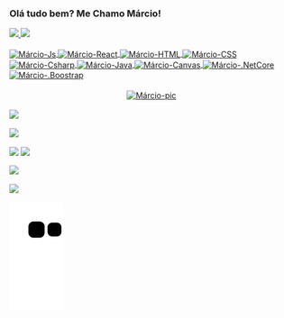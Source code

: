 ### Olá tudo bem? Me Chamo Márcio!

<link rel="stylesheet" href="https://cdn.jsdelivr.net/gh/devicons/devicon@v2.15.1/devicon.min.css">



<div align="Ringth">
  <a href="https://github.com/marcio-sgomes">
  <img height="180em" src="https://github-readme-stats.vercel.app/api?username=marcio-sgomes&show_icons=true&theme=tokyonight&include_all_commits=true&count_private=true"/>
  <img height="180em" src="https://github-readme-stats.vercel.app/api/top-langs/?username=marcio-sgomes&layout=compact&langs_count=7&theme=tokyonight"/>
</div>
  
<div style="display: inline_block"><br>
  <img align="center" alt="Márcio-Js" height="30" width="40" src="https://cdn.jsdelivr.net/gh/devicons/devicon/icons/javascript/javascript-original.svg">
  <img align="center" alt="Márcio-React" height="30" width="40" src="https://cdn.jsdelivr.net/gh/devicons/devicon/icons/react/react-original-wordmark.svg">
  <img align="center" alt="Márcio-HTML" height="30" width="40" src="https://cdn.jsdelivr.net/gh/devicons/devicon/icons/html5/html5-original-wordmark.svg">
  <img align="center" alt="Márcio-CSS" height="30" width="40" src="https://cdn.jsdelivr.net/gh/devicons/devicon/icons/css3/css3-original-wordmark.svg">
  <img align="center" alt="Márcio-Csharp" height="30" width="40" src="https://cdn.jsdelivr.net/gh/devicons/devicon/icons/csharp/csharp-original.svg">
  <img align="center" alt="Márcio-Java" height="30" width="40" src="https://cdn.jsdelivr.net/gh/devicons/devicon/icons/java/java-original-wordmark.svg">
  <img  align="center" alt="Márcio-Canvas" height="30" width="40" src="https://cdn.jsdelivr.net/gh/devicons/devicon/icons/canva/canva-original.svg">
  <img  align="center" alt="Márcio-.NetCore" height="30" width="40" src="https://cdn.jsdelivr.net/gh/devicons/devicon/icons/dotnetcore/dotnetcore-original.svg">
   <img  align="center" alt="Márcio-.Boostrap" height="30" width="40" src="https://cdn.jsdelivr.net/gh/devicons/devicon/icons/linkedin/linkedin-original-wordmark.svg">
</div>
  
<div align="center"><br>
  <img align="center" alt="Márcio-pic" height="500"  width="500" style="aling="center";" src="https://i.pinimg.com/originals/e0/1f/cb/e01fcb86cc0e7e5632c6323c1cc0023d.gif">
</div>

<div style="display: inline"><br>
  <a href="https://www.youtube.com/channel/UC0kO_LePkjnXr2pxdH6wM7w" target="_blank"><img src="https://img.shields.io/badge/YouTube-FF0000? style=for-the-badge&logo=youtube&logoColor=white" target="_blank"></a>
  
  <a href="https://www.instagram.com/marciogomes_1/" target="_blank"><img src="https://img.shields.io/badge/Instagram-E4405F?style=for-the-badge&logo=instagram&logoColor=white"></a>

<a href="Márcio Gomes#2636" target="_blank"><img src="https://img.shields.io/badge/Discord-7289DA?style=for-the-badge&logo=discord&logoColor=white"></a>
  <a href = "mailto:contatorafaballerini@gmail.com"><img src="https://img.shields.io/badge/-Gmail-%23333?style=for-the-badge&logo=gmail&logoColor=white" destino ="_blank"></a>
  
  <a href="https://www.linkedin.com/in/marciosgomes2781990/" target="_blank"><img src="https://img.shields.io/badge/LinkedIn-0077B5?style=for-the-badge&logo=linkedin&logoColor=white"></a>
  
  <a href="https://github.com/marcio-sgomes" target="_blank"><img src="https://img.shields.io/badge/GitHub-100000?style=for-the-badge&logo=github&logoColor=white"></a>
 
  ![ Animação de cobra ](https://github.com/rafaballerini/rafaballerini/blob/output/github-contribution-grid-snake.svg)
 
</div>
<!--
**marcio-sgomes/marcio-sgomes** is a ✨ _special_ ✨ repository because its `README.md` (this file) appears on your GitHub profile.

Here are some ideas to get you started:

- 🌱 I’m currently learning ...
- 👯 I’m looking to collaborate on ...
- 🤔 I’m looking for help with ...
- 💬 Ask me about ...
- 📫 How to reach me: ...
- 😄 Pronouns: ...
- ⚡ Fun fact: ...
-->
